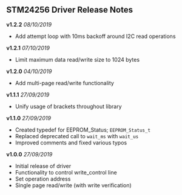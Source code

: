 ## STM24256 Driver Release Notes
**v1.2.2** *08/10/2019*

 - Add attempt loop with 10ms backoff around I2C read operations

**v1.2.1** *07/10/2019*

 - Limit maximum data read/write size to 1024 bytes

**v1.2.0** *04/10/2019*

 - Add multi-page read/write functionality

**v1.1.1** *27/09/2019*

 - Unify usage of brackets throughout library

**v1.1.0** *27/09/2019*

 - Created typedef for EEPROM_Status; `EEPROM_Status_t`
 - Replaced deprecated call to `wait_ms` with `wait_us`
 - Improved comments and fixed various typos

**v1.0.0** *27/09/2019*

 - Initial release of driver
 - Functionality to control write_control line
 - Set operation address
 - Single page read/write (with write verification)
